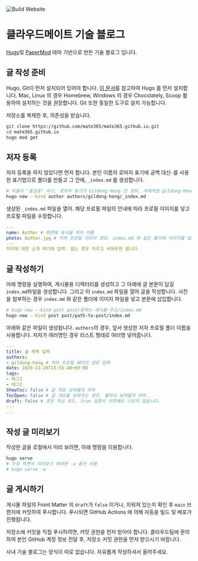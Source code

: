 ![Build Website](https://github.com/mate365/mate365.github.io/workflows/Build%20Website/badge.svg)
# 클라우드메이트 기술 블로그

[Hugo](https://gohugo.io)및 [PaperMod](https://github.com/adityatelange/hugo-PaperMod) 테마 기반으로 만든 기술 블로그 입니다.

## 글 작성 준비

Hugo, Git이 먼저 설치되어 있어야 합니다. [이 문서](https://gohugo.io/getting-started/installing/)를 참고하여 Hugo 를 먼저 설치합니다. 
Mac, Linux 의 경우 Homebrew, Windows 의 경우 Chocolately, Scoop 활용하여 설치하는 것을 권장합니다. Git 또한 동일한 도구로 설치 가능합니다.

저장소를 복제한 후, 의존성을 받습니다.
```bash
git clone https://github.com/mate365/mate365.github.io.git
cd mate365.github.io
hugo mod get
```

## 저자 등록
저자 등록을 하지 않았다면 먼저 합니다. 본인 이름의 로마자 표기에 공백 대신`-`를 사용한 표기법으로 폴더를 만들고 그 안에, `_index.md` 를 생성합니다.
```bash
# 이름이 "홍길동" 이고, 로마자 표기가 Gildong Hong 인 경우, 아래처럼 gildong-hong 으로 사용.
hugo new --kind author authors/gildong-hong/_index.md
```
생성된 `_index.md` 파일을 열어. 해당 프로필 파일의 안내에 따라 프로필 이미지를 넣고 프로필 파일을 수정합니다.
```yaml
---
name: Author # 화면에 표시될 저자 이름
photo: Author.jpg # 저자 프로필 이미지 경로. index.md 와 같은 폴더에 이미지를 넣고 사용합니다.
---
저자에 대한 소개 여기에 입력. 없는 경우 지우고 비워두면 됩니다.
```

## 글 작성하기
아래 명령을 실행하여, 게시물용 디렉터리를 생성하고 그 아래에 글 본문이 담길 `index.md`파일을 생성합니다.
그리고 이 `index.md` 파일을 열어 글을 작성합니다. 사진을 첨부하는 경우 `index.md` 와 같은 폴더에 이미지 파일을 넣고 본문에 삽입합니다.
```bash
# hugo new --kind post post/원하는-게시물-주소/index.md
hugo new --kind post post/path-to-post/index.md
```

아래와 같은 파일이 생성됩니다. `authors`의 경우, 앞서 생성한 저자 프로필 폴더 이름을 사용합니다. 저자가 여러명인 경우 리스트 형태로 여러명 넣어줍니다.
```yaml
---
title: 글 제목 입력
authors:
- gildong-hong # 저자 프로필 페이지 경로 입력
date: 2020-11-26T15:55:40+09:00
tags:
- 태그1
- 태그2
ShowToc: false # 글 개요 보여줄지 여부
TocOpen: false # 글 개요를 보여주는 경우, 펼처서 보여줄지 여부.
draft: false # 초안 작성 모드. true 설정시 커밋해도 나오지 않습니다.
---
...
```

## 작성 글 미리보기

작성한 글을 로컬에서 미리 보려면, 아래 명령을 이용합니다.
```bash
hugo serve
# 수정 하면서 미리보기 하려면 -w 옵션 사용
# hugo serve -w
```

## 글 게시하기

게시물 파일의 Front Matter 의 `draft`가 `false` 이거나, 지워져 있는지 확인 후 `main` 브랜치에 커밋하여 푸시합니다.
푸시되면 GitHub Actions 에 의해 자동을 빌드 및 배포가 진행됩니다.

저장소에 커밋을 직접 푸시하려면, 커밋 권한을 먼저 받아야 합니다. 
클라우드팀에 문의하여 본인 GitHub 계정 정보 전달 후, 저장소 커밋 권한을 먼저 받으시기 바랍니다.

사내 기술 블로그는 양식이 따로 없습니다. 자유롭게 작성하셔서 올려주세요.
